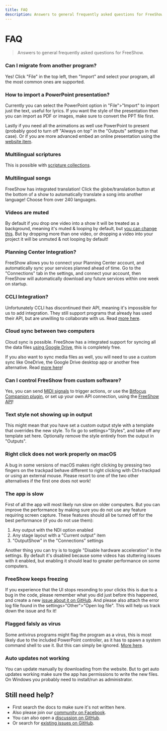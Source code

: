 ```yaml
---
title: FAQ
description: Answers to general frequently asked questions for FreeShow.
---
```


# FAQ

> Answers to general frequently asked questions for FreeShow.

### Can I migrate from another program?

Yes! Click "File" in the top left, then "Import" and select your program, all the most common ones are supported.

### How to import a PowerPoint presentation?

Currently you can select the PowerPoint option in "File">"Import" to import just the text, useful for lyrics. If you want the style of the presentation then you can import as PDF or images, make sure to convert the PPT file first.

Lastly if you need all the animations as well use PowerPoint to present (probably good to turn off "Always on top" in the "Outputs" settings in that case). Or if you are more advanced embed an online presentation using the [website item](./items#website).

### Multilingual scriptures

This is possible with [scripture collections](./scripture#create-a-collection).

### Multilingual songs

FreeShow has integrated translation! Click the globe/translation button at the bottom of a show to automatically translate a song into another language! Choose from over 240 languages.

### Videos are muted

By default if you drop one video into a show it will be treated as a background, meaning it's muted & looping by default, but [you can change this](./media#play-audio-from-backgrounds). But by dropping more than one video, or dropping a video into your project it will be unmuted & not looping by default!

### Planning Center Integration?

FreeShow allows you to connect your Planning Center account, and automatically sync your services planned ahead of time. Go to the "Connections" tab in the settings, and connect your account, then FreeShow will automatically download any future services within one week on startup.

### CCLI Integration?

Unfortunately CCLI has discontinued their API, meaning it's impossible for us to add integration. They still support programs that already has used their API, but are unwilling to collaborate with us. Read [more here](https://github.com/ChurchApps/FreeShow/issues/572#issuecomment-2163179642).

### Cloud sync between two computers

Cloud sync is possible. FreeShow has a integrated support for syncing all the data files [using Google Drive](./drive), this is completely free.

If you also want to sync media files as well, you will need to use a custom sync like OneDrive, the Google Drive desktop app or another free alternative. Read [more here](https://github.com/ChurchApps/FreeShow/issues/402)!

### Can I control FreeShow from custom software?

Yes, you can send [MIDI signals](./midi) to trigger actions, or use the [Bitfocus Companion plugin](./companion), or set up your own API connection, using the [FreeShow API](/api)!

### Text style not showing up in output

This might mean that you have set a custom output style with a template that overrides the new style. To fix go to settings>"Styles", and take off any template set here. Optionally remove the style entirely from the output in "Outputs".

### Right click does not work properly on macOS

A bug in some versions of macOS makes right clicking by pressing two fingers on the trackpad behave different to right clicking with Ctrl+trackpad or using an external mouse. Please resort to one of the two other alternatives if the first one does not work!

### The app is slow

First of all the app will most likely run slow on older computers. But you can improve the performance by making sure you do not use any feature requiring screen capture. These features should all be turned off for the best performance (if you do not use them):

1. Any output with the NDI option enabled
2. Any stage layout with a "Current output" item
3. "OutputShow" in the "Connections" settings

Another thing you can try is to toggle "Disable hardware acceleration" in the settings. By default it's disabled because some videos has stuttering issues with it enabled, but enabling it should lead to greater performance on some computers.

### FreeShow keeps freezing

If you experience that the UI stops resonding to your clicks this is due to a bug in the code, please remember what you did just before this happened, and create a new [issue about it on GitHub](https://github.com/ChurchApps/FreeShow/issues/). And please also attach the error log file found in the settings>"Other">"Open log file". This will help us track down the issue and fix it!

### Flagged falsly as virus

Some antivirus programs might flag the program as a virus, this is most likely due to the included PowerPoint controller, as it has to spawn a system command shell to use it. But this can simply be ignored. [More here](https://github.com/ChurchApps/FreeShow/issues/865).

### Auto updates not working

You can update manually by downloading from the website. But to get auto updates working make sure the app has permissions to write the new files. On Windows you probably need to install/run as administrator.

## Still need help?

- First search the docs to make sure it's not written here.
- Also please join our [community on Facebook](https://www.facebook.com/groups/freeshowapp).
- You can also open a [discussion on GitHub](https://github.com/orgs/ChurchApps/discussions/categories/freeshow).
- Or search for [existing issues on GitHub](https://github.com/ChurchApps/FreeShow/issues?q=label%3Aquestion).
